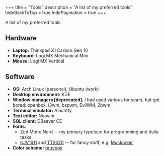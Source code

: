 +++
title = "Tools"
description = "A list of my preferred tools"
hideBackToTop = true
hidePagination = true
+++

A list of my preferred tools.

## Hardware
- **Laptop:** Thinkpad X1 Carbon Gen 10
- **Keyboard**: Logi MX Mechanical Mini
- **Mouse:** Logi MX Vertical

## Software
- **OS:** Arch Linux (personal), Ubuntu (work)
- **Desktop environment:** KDE
- **Window managers [deprecated]**, I had used various for years, but got bored: openbox, i3wm, bspwm, EvilWM, 2bwm
- **Terminal emulator:** Alacritty
- **Text editor:** Neovim
- **SQL client:** DBeaver CE
- **Fonts**:
    - Zed Mono Nerd -- my primary typeface for programming and daily tasks
    - [KJV1611](https://github.com/ctrlcctrlv/kjv1611) and [TT2020](https://github.com/ctrlcctrlv/TT2020) -- for fancy stuff, e.g. [Muckraker](https://muckraker.kmiziz.xyz)
- **Color scheme:** [gruvbox](https://github.com/morhetz/gruvbox)
